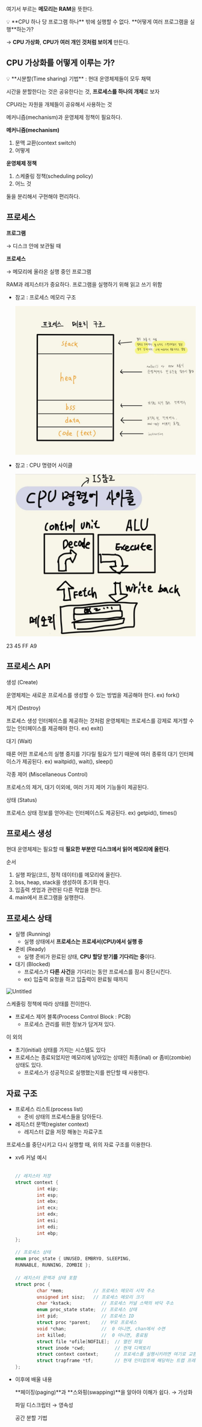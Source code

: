 여기서 부르는 **메모리는 RAM**을 뜻한다.

<aside>
💡 **CPU 하나 당 프로그램 하나** 밖에 실행할 수 없다. **어떻게 여러 프로그램을 실행**하는가?

→ **CPU 가상화**, **CPU가 여러 개인 것처럼 보이게** 만든다.

</aside>

## CPU 가상화를 어떻게 이루는 가?

<aside>
💡 **시분할(Time sharing) 기법** : 현대 운영체제들이 모두 채택

시간을 분할한다는 것은 공유한다는 것, **프로세스를 하나의 개체**로 보자

CPU라는 자원을 개체들이 공유해서 사용하는 것

</aside>

메커니즘(mechanism)과 운영체제 정책이 필요하다.

**메커니즘(mechanism)** 

1. 문맥 교환(context switch)
2. 어떻게

**운영체제 정책**

1. 스케줄링 정책(scheduling policy)
2. 어느 것

둘을 분리해서 구현해야 편리하다. 

## 프로세스

**프로그램**

→ 디스크 안에 보관될 때

**프로세스**

→  메모리에 올라온 실행 중인 프로그램 

RAM과 레지스터가 중요하다. 프로그램을 실행하기 위해 읽고 쓰기 위함

- 참고 : 프로세스 메모리 구조
    
    ![프로세스_메모리구조.jpg](docs\04_프로세스_개념\프로세스_메모리구조.jpg.png)
    
- 참고 : CPU 명령어 사이클
    
    ![CPU명령어사이클.jpg](docs\04_프로세스_개념\CPU명령어사이클.jpg.png)
    

23 45 FF A9

## 프로세스 API

생성 (Create)

운영체제는 새로운 프로세스를 생성할 수 있는 방법을 제공해야 한다. ex) fork()

제거 (Destroy)

프로세스 생성 인터페이스를 제공하는 것처럼 운영체제는 프로세스를 강제로 제거할 수 있는 인터페이스를 제공해야 한다.  ex) exit()

대기 (Wait)

때론 어떤 프로세스의 실행 중지를 기다릴 필요가 있기 때문에 여러 종류의 대기 인터페이스가 제공된다. ex) waitpid(), wait(), sleep()

각종 제어 (Miscellaneous Control)

 프로세스의 제거, 대기 이외에, 여러 가지 제어 기능들이 제공된다.  

상태 (Status)

프로세스 상태 정보를 얻어내는 인터페이스도 제공된다. ex) getpid(), times()

## 프로세스 생성

현대 운영체제는 필요할 때 **필요한 부분만 디스크에서 읽어 메모리에 올린다**.

순서

1. 실행 파일(코드, 정적 데이터)를 메모리에 올린다.
2. bss, heap, stack을 생성하여 초기화 한다.
3. 입출력 셋업과 관련된 다른 작업을 한다.
4. main에서 프로그램을 실행한다. 

## 프로세스 상태

- 실행 (Running)
    - 실행 상태에서 **프로세스는 프로세서(CPU)에서 실행 중**
- 준비 (Ready)
    - 실행 준비가 완료된 상태, **CPU 할당 받기를 기다리는 중**이다.
- 대기 (Blocked)
    - 프로세스가 **다른 사건**을 기다리는 동안 프로세스를 잠시 중단시킨다.
    - ex) 입출력 요청을 하고 입출력이 완료될 때까지

![Untitled](https://prod-files-secure.s3.us-west-2.amazonaws.com/458b7604-6670-43be-ab36-f842f03c3259/58f06707-55eb-4041-b689-2138c9e84ddb/Untitled.png)

스케줄링 정책에 따라 상태를 전이한다. 

- 프로세스 제어 블록(Process Control Block : PCB)
    - 프로세스 관리를 위한 정보가 담겨져 있다.

이 외의 

- 초기(initial) 상태를 가지는 시스템도 있다
- 프로세스는 종료되었지만 메모리에 남아있는 상태인 최종(inal) or 좀비(zombie)상태도 있다.
    - 프로세스가 성공적으로 실행했는지를 판단할 때 사용한다.

## 자료 구조

- 프로세스 리스트(process list)
    - 준비 상태의 프로세스들을 담아둔다.
- 레지스터 문맥(register context)
    - 레지스터 값을 저장 해놓는 자료구조

프로세스를 중단시키고 다시 실행할 때, 위의 자료 구조를 이용한다.

- xv6 커널 예시
    
    ```c
    
    // 레지스터 저장
    struct context {
    		int eip;
    		int esp;
    		int ebx;
    		int ecx;
    		int edx;
    		int esi;
    		int edi;
    		int ebp;
    };
    
    // 프로세스 상태
    enum proc_state { UNUSED, EMBRYO, SLEEPING,
    RUNNABLE, RUNNING, ZOMBIE };
    
    // 레지스터 문맥과 상태 포함
    struct proc {
    		char *mem;           // 프로세스 메모리 시작 주소
    		unsigned int sisz;   // 프로세스 메모리 크기
    		char *kstack;           // 프로세스 커널 스택의 바닥 주소
    		enum proc_state state;  // 프로세스 상태
    		int pid;                // 프로세스 ID 
    		struct proc *parent;    // 부모 프로세스
    		void *chan;             //  0 아니면, chan에서 수면
    		int killed;             //  0 아니면, 종료됨
    		struct file *ofile[NOFILE];  // 열린 파일
    		struct inode *cwd;           // 현재 디렉토리
    		struct context context;      // 프로세스를 실행시키려면 여기로 교환
    		struct trapframe *tf;        // 현재 인터럽트에 해당하는 트랩 프레임
    };
    ```
    

- 이후에 배울 내용
    
    **페이징(paging)**과 **스와핑(swapping)**을 알아야 이해가 쉽다.  → 가상화 
    
    파일 디스크립터 → 영속성 
    
    공간 분할 기법
